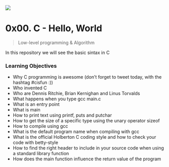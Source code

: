![](https://cdnp1.stackassets.com/dbd8b662370e2dd5283d3f352802c43c79b15f8d/store/opt/596/298/abf733ad50de70c3ad93f8b34f894876f93318a2aff76ccc7504ecce0fc1/product_16032_product_shot_wide_image.jpg)
# 0x00. C - Hello, World
> Low-level programming & Algorithm

In this repository we will see the basic sintax in C
### Learning Objectives
-   Why C programming is awesome (don’t forget to tweet today, with the hashtag #cisfun :))
-   Who invented C
-   Who are Dennis Ritchie, Brian Kernighan and Linus Torvalds
-   What happens when you type gcc main.c
-   What is an entry point
-   What is main
-   How to print text using printf, puts and putchar
-   How to get the size of a specific type using the unary operator sizeof
-   How to compile using gcc
-   What is the default program name when compiling with gcc
-   What is the official Holberton C coding style and how to check your code with betty-style
-   How to find the right header to include in your source code when using a standard library function
-   How does the main function influence the return value of the program